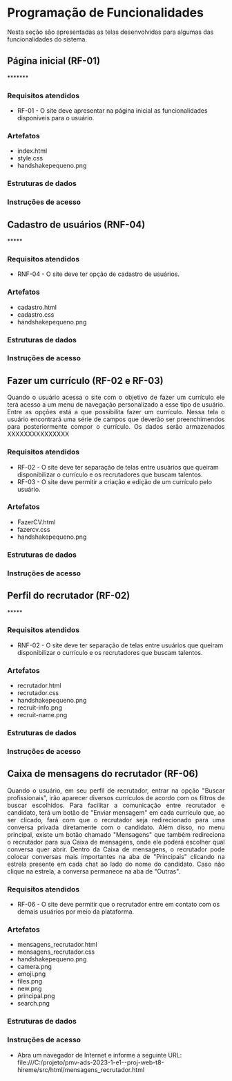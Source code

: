 # Programação de Funcionalidades

Nesta seção são apresentadas as telas desenvolvidas para algumas das funcionalidades do sistema. 

## Página inicial (RF-01)
<div align="justify"> *******
</div>

### Requisitos atendidos
- RF-01 - O site deve apresentar na página inicial as funcionalidades disponíveis para o usuário. 

### Artefatos
- index.html
- style.css
- handshakepequeno.png

### Estruturas de dados

### Instruções de acesso

## Cadastro de usuários (RNF-04)
<div align="justify"> *****
</div>

### Requisitos atendidos
- RNF-04 - O site deve ter opção de cadastro de usuários. 

### Artefatos
- cadastro.html
- cadastro.css
- handshakepequeno.png

### Estruturas de dados

### Instruções de acesso


## Fazer um currículo (RF-02 e RF-03)
<div align="justify"> Quando o usuário acessa o site com o objetivo de fazer um currículo ele terá acesso a um menu de navegação personalizado a esse tipo de usuário. Entre as opções está a que possibilita fazer um currículo. Nessa tela o usuário encontrará uma série de campos que deverão ser preenchimendos para posteriormente compor o currículo. Os dados serão armazenados XXXXXXXXXXXXXXX
</div>

### Requisitos atendidos
- RF-02 - O site deve ter separação de telas entre usuários que queiram disponibilizar o currículo e os recrutadores que buscam talentos. 
- RF-03 - O site deve permitir a criação e edição de um currículo pelo usuário.

### Artefatos
- FazerCV.html
- fazercv.css
- handshakepequeno.png

### Estruturas de dados

### Instruções de acesso


## Perfil do recrutador (RF-02)
<div align="justify"> *****
</div>

### Requisitos atendidos
- RNF-02 - O site deve ter separação de telas entre usuários que queiram disponibilizar o currículo e os recrutadores que buscam talentos. 

### Artefatos
- recrutador.html
- recrutador.css
- handshakepequeno.png
- recruit-info.png
- recruit-name.png

### Estruturas de dados

### Instruções de acesso


## Caixa de mensagens do recrutador (RF-06)
<div align="justify"> Quando o usuário, em seu perfil de recrutador, entrar na opção "Buscar profissionais", irão aparecer diversos currículos de acordo com os filtros de buscar escolhidos. Para facilitar a comunicação entre recrutador e candidato, terá um botão de "Enviar mensagem" em cada currículo que, ao ser clicado, fará com que o recrutador seja redirecionado para uma conversa privada diretamente com o candidato. Além disso, no menu principal, existe um botão chamado "Mensagens" que também redireciona o recrutador para sua Caixa de mensagens, onde ele poderá escolher qual conversa quer abrir. Dentro da Caixa de mensagens, o recrutador pode colocar conversas mais importantes na aba de "Principais" clicando na estrela presente em cada chat ao lado do nome do candidato. Caso não clique na estrela, a conversa permanece na aba de "Outras".  
</div>

### Requisitos atendidos
- RF-06 - O site deve permitir que o recrutador entre em contato com os demais usuários por meio da plataforma. 

### Artefatos
- mensagens_recrutador.html
- mensagens_recrutador.css
- handshakepequeno.png
- camera.png
- emoji.png
- files.png
- new.png
- principal.png
- search.png

### Estruturas de dados

### Instruções de acesso
- Abra um navegador de Internet e informe a seguinte URL: file:///C:/projeto/pmv-ads-2023-1-e1--proj-web-t8-hireme/src/html/mensagens_recrutador.html
